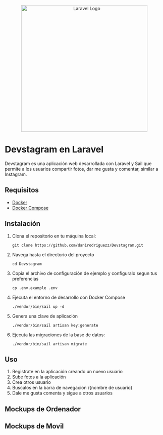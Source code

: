 <p align="center"><a href="https://laravel.com" target="_blank"><img src="https://raw.githubusercontent.com/laravel/art/master/logo-lockup/5%20SVG/2%20CMYK/1%20Full%20Color/laravel-logolockup-cmyk-red.svg" width="400" alt="Laravel Logo"></a></p>


# Devstagram en Laravel

Devstagram es una aplicación web desarrollada con Laravel y Sail que permite a los usuarios compartir fotos, dar me gusta y comentar, similar a Instagram.

## Requisitos

- <a href="https://www.docker.com/" target="_blank">Docker</a>
- <a href="https://docs.docker.com/compose/" target="_blank">Docker Compose</a>

## Instalación

1. Clona el repositorio en tu máquina local:
    ```{bash}
   git clone https://github.com/danirodriguezz/Devstagram.git
    ```
2. Navega hasta el directorio del proyecto
   
    ```{bash}
    cd Devstagram
    ```
3. Copia el archivo de configuración de ejemplo y configuralo segun tus preferencias

    ```{bash}
   cp .env.example .env
    ```
4. Ejecuta el entorno de desarrollo con Docker Compose
   
    ```{bash}
   ./vendor/bin/sail up -d
    ```
5. Genera una clave de aplicación
   
    ```{bash}
    ./vendor/bin/sail artisan key:generate
    ```
6. Ejecuta las migraciones de la base de datos:

    ```{bash}
    ./vendor/bin/sail artisan migrate
    ```

## Uso

1. Registrate en la aplicación creando un nuevo usuario
2. Sube fotos a la aplicación
3. Crea otros usuario
4. Buscalos en la barra de navegacion /{nombre de usuario}
5. Dale me gusta comenta y sigue a otros usuarios

## Mockups de Ordenador

## Mockups de Movil
